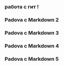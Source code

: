### работа с гит ! 

### Padova с Markdown 2

### Padova с Markdown 3

### Padova с Markdown 4

### Padova с Markdown 5
